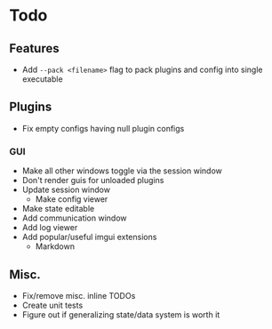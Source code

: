 # Todo
## Features
- Add `--pack <filename>` flag to pack plugins and config into single executable
## Plugins
- Fix empty configs having null plugin configs
### GUI
- Make all other windows toggle via the session window
- Don't render guis for unloaded plugins
- Update session window
  - Make config viewer
- Make state editable
- Add communication window
- Add log viewer
- Add popular/useful imgui extensions
  - Markdown
## Misc.
- Fix/remove misc. inline TODOs
- Create unit tests
- Figure out if generalizing state/data system is worth it
